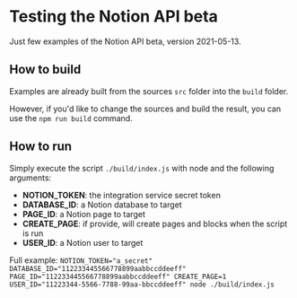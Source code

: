 # Testing the Notion API beta

Just few examples of the Notion API beta, version 2021-05-13.

## How to build

Examples are already built from the sources `src` folder into the `build` folder.

However, if you'd like to change the sources and build the result, you can use the `npm run build` command.

## How to run

Simply execute the script `./build/index.js` with node and the following arguments:
* __NOTION_TOKEN__: the integration service secret token
* __DATABASE_ID__: a Notion database to target
* __PAGE_ID__: a Notion page to target
* __CREATE_PAGE__: if provide, will create pages and blocks when the script is run
* __USER_ID__: a Notion user to target

Full example:
`NOTION_TOKEN="a_secret" DATABASE_ID="112233445566778899aabbccddeeff" PAGE_ID="112233445566778899aabbccddeeff" CREATE_PAGE=1 USER_ID="11223344-5566-7788-99aa-bbccddeeff" node ./build/index.js`
